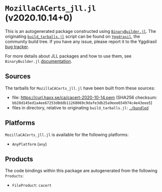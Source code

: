 # `MozillaCACerts_jll.jl` (v2020.10.14+0)

This is an autogenerated package constructed using [`BinaryBuilder.jl`](https://github.com/JuliaPackaging/BinaryBuilder.jl). The originating [`build_tarballs.jl`](https://github.com/JuliaPackaging/Yggdrasil/blob/e2a232e65666882debfca3859396fe7acb3f0635/M/MozillaCACerts/build_tarballs.jl) script can be found on [`Yggdrasil`](https://github.com/JuliaPackaging/Yggdrasil/), the community build tree.  If you have any issue, please report it to the Yggdrasil [bug tracker](https://github.com/JuliaPackaging/Yggdrasil/issues).

For more details about JLL packages and how to use them, see `BinaryBuilder.jl` [documentation](https://juliapackaging.github.io/BinaryBuilder.jl/dev/jll/).

## Sources

The tarballs for `MozillaCACerts_jll.jl` have been built from these sources:

* file: https://curl.haxx.se/ca/cacert-2020-10-14.pem (SHA256 checksum: `bb28d145ed1a4ee67253d8ddb11268069c9dafe3db25a9eee654974c4e43eee5`)
* files in directory, relative to originating `build_tarballs.jl`: [`./bundled`](https://github.com/JuliaPackaging/Yggdrasil/tree/e2a232e65666882debfca3859396fe7acb3f0635/M/MozillaCACerts/bundled)

## Platforms

`MozillaCACerts_jll.jl` is available for the following platforms:

* `AnyPlatform` (`any`)

## Products

The code bindings within this package are autogenerated from the following `Products`:

* `FileProduct`: `cacert`
